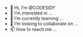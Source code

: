 - 👋 Hi, I’m @CODESIDY
- 👀 I’m interested in ...
- 🌱 I’m currently learning ...
- 💞️ I’m looking to collaborate on ...
- 📫 How to reach me ...

<!---
CODESIDY/CODESIDY is a ✨ special ✨ repository because its `README.md` (this file) appears on your GitHub profile.
You can click the Preview link to take a look at your changes.
--->
